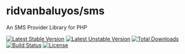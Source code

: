ridvanbaluyos/sms
=======

An SMS Provider Library for PHP 

[![Latest Stable Version](https://poser.pugx.org/ridvanbaluyos/sms/v/stable)](https://packagist.org/packages/ridvanbaluyos/sms)
[![Latest Unstable Version](https://poser.pugx.org/ridvanbaluyos/sms/v/unstable)](https://packagist.org/packages/ridvanbaluyos/sms)
[![Total Downloads](https://poser.pugx.org/ridvanbaluyos/sms/downloads)](https://packagist.org/packages/ridvanbaluyos/sms)
[![Build Status](https://scrutinizer-ci.com/g/ridvanbaluyos/sms-providers/badges/build.png?b=master)](https://scrutinizer-ci.com/g/ridvanbaluyos/sms-providers/build-status/master)
[![License](https://poser.pugx.org/ridvanbaluyos/sms/license)](https://packagist.org/packages/ridvanbaluyos/sms)